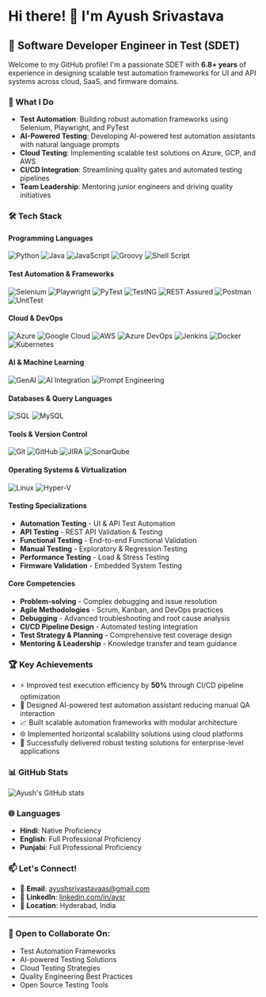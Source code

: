 # Hi there! 👋 I'm Ayush Srivastava

## 🚀 Software Developer Engineer in Test (SDET)

Welcome to my GitHub profile! I'm a passionate SDET with **6.8+ years** of experience in designing scalable test automation frameworks for UI and API systems across cloud, SaaS, and firmware domains.

### 🎯 What I Do
- **Test Automation**: Building robust automation frameworks using Selenium, Playwright, and PyTest
- **AI-Powered Testing**: Developing AI-powered test automation assistants with natural language prompts
- **Cloud Testing**: Implementing scalable test solutions on Azure, GCP, and AWS
- **CI/CD Integration**: Streamlining quality gates and automated testing pipelines
- **Team Leadership**: Mentoring junior engineers and driving quality initiatives

### 🛠️ Tech Stack

#### **Programming Languages**
![Python](https://img.shields.io/badge/Python-3776AB?style=for-the-badge&logo=python&logoColor=white)
![Java](https://img.shields.io/badge/Java-ED8B00?style=for-the-badge&logo=java&logoColor=white)
![JavaScript](https://img.shields.io/badge/JavaScript-F7DF1E?style=for-the-badge&logo=javascript&logoColor=black)
![Groovy](https://img.shields.io/badge/Groovy-4298B8?style=for-the-badge&logo=apachegroovy&logoColor=white)
![Shell Script](https://img.shields.io/badge/Shell_Script-121011?style=for-the-badge&logo=gnu-bash&logoColor=white)

#### **Test Automation & Frameworks**
![Selenium](https://img.shields.io/badge/Selenium-43B02A?style=for-the-badge&logo=selenium&logoColor=white)
![Playwright](https://img.shields.io/badge/Playwright-2EAD33?style=for-the-badge&logo=playwright&logoColor=white)
![PyTest](https://img.shields.io/badge/PyTest-0A9EDC?style=for-the-badge&logo=pytest&logoColor=white)
![TestNG](https://img.shields.io/badge/TestNG-DC382D?style=for-the-badge&logo=testng&logoColor=white)
![REST Assured](https://img.shields.io/badge/REST_Assured-25D366?style=for-the-badge&logoColor=white)
![Postman](https://img.shields.io/badge/Postman-FF6C37?style=for-the-badge&logo=postman&logoColor=white)
![UnitTest](https://img.shields.io/badge/UnitTest-306998?style=for-the-badge&logo=python&logoColor=white)

#### **Cloud & DevOps**
![Azure](https://img.shields.io/badge/Microsoft_Azure-0089D0?style=for-the-badge&logo=microsoft-azure&logoColor=white)
![Google Cloud](https://img.shields.io/badge/Google_Cloud-4285F4?style=for-the-badge&logo=google-cloud&logoColor=white)
![AWS](https://img.shields.io/badge/Amazon_AWS-232F3E?style=for-the-badge&logo=amazon-aws&logoColor=white)
![Azure DevOps](https://img.shields.io/badge/Azure_DevOps-0078D4?style=for-the-badge&logo=azure-devops&logoColor=white)
![Jenkins](https://img.shields.io/badge/Jenkins-D24939?style=for-the-badge&logo=jenkins&logoColor=white)
![Docker](https://img.shields.io/badge/Docker-2496ED?style=for-the-badge&logo=docker&logoColor=white)
![Kubernetes](https://img.shields.io/badge/Kubernetes-326CE5?style=for-the-badge&logo=kubernetes&logoColor=white)

#### **AI & Machine Learning**
![GenAI](https://img.shields.io/badge/GenAI-FF6B6B?style=for-the-badge&logo=openai&logoColor=white)
![AI Integration](https://img.shields.io/badge/AI_Integration-00D4AA?style=for-the-badge&logo=artificial-intelligence&logoColor=white)
![Prompt Engineering](https://img.shields.io/badge/Prompt_Engineering-4ECDC4?style=for-the-badge&logo=chatbot&logoColor=white)

#### **Databases & Query Languages**
![SQL](https://img.shields.io/badge/SQL-4479A1?style=for-the-badge&logo=mysql&logoColor=white)
![MySQL](https://img.shields.io/badge/MySQL-005C84?style=for-the-badge&logo=mysql&logoColor=white)

#### **Tools & Version Control**
![Git](https://img.shields.io/badge/Git-F05032?style=for-the-badge&logo=git&logoColor=white)
![GitHub](https://img.shields.io/badge/GitHub-181717?style=for-the-badge&logo=github&logoColor=white)
![JIRA](https://img.shields.io/badge/JIRA-0052CC?style=for-the-badge&logo=jira&logoColor=white)
![SonarQube](https://img.shields.io/badge/SonarQube-4E9BCD?style=for-the-badge&logo=sonarqube&logoColor=white)

#### **Operating Systems & Virtualization**
![Linux](https://img.shields.io/badge/Linux-FCC624?style=for-the-badge&logo=linux&logoColor=black)
![Hyper-V](https://img.shields.io/badge/Hyper--V-0078D4?style=for-the-badge&logo=microsoft&logoColor=white)

#### **Testing Specializations**
- **Automation Testing** - UI & API Test Automation
- **API Testing** - REST API Validation & Testing
- **Functional Testing** - End-to-end Functional Validation
- **Manual Testing** - Exploratory & Regression Testing
- **Performance Testing** - Load & Stress Testing
- **Firmware Validation** - Embedded System Testing

#### **Core Competencies**
- **Problem-solving** - Complex debugging and issue resolution
- **Agile Methodologies** - Scrum, Kanban, and DevOps practices
- **Debugging** - Advanced troubleshooting and root cause analysis
- **CI/CD Pipeline Design** - Automated testing integration
- **Test Strategy & Planning** - Comprehensive test coverage design
- **Mentoring & Leadership** - Knowledge transfer and team guidance

### 🏆 Key Achievements
- ⚡ Improved test execution efficiency by **50%** through CI/CD pipeline optimization
- 🤖 Designed AI-powered test automation assistant reducing manual QA interaction
- 📈 Built scalable automation frameworks with modular architecture
- 🌐 Implemented horizontal scalability solutions using cloud platforms
- 🎯 Successfully delivered robust testing solutions for enterprise-level applications

### 📊 GitHub Stats
![Ayush's GitHub stats](https://github-readme-stats.vercel.app/api?username=ayush-a-srivastava&show_icons=true&theme=radical)

### 🌐 Languages
- **Hindi**: Native Proficiency
- **English**: Full Professional Proficiency  
- **Punjabi**: Full Professional Proficiency

### 📫 Let's Connect!
- 📧 **Email**: ayushsrivastavaas@gmail.com
- 💼 **LinkedIn**: [linkedin.com/in/aysr](https://linkedin.com/in/aysr)
- 📍 **Location**: Hyderabad, India

---

### 🤝 Open to Collaborate On:
- Test Automation Frameworks
- AI-powered Testing Solutions
- Cloud Testing Strategies
- Quality Engineering Best Practices
- Open Source Testing Tools
